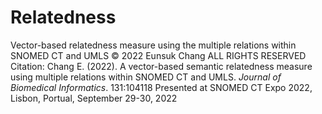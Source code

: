 # Relatedness
Vector-based relatedness measure using the multiple relations within SNOMED CT and UMLS
© 2022 Eunsuk Chang ALL RIGHTS RESERVED
Citation: Chang E. (2022). A vector-based semantic relatedness measure using multiple relations within SNOMED CT and UMLS. _Journal of Biomedical Informatics_. 131:104118
Presented at SNOMED CT Expo 2022, Lisbon, Portual, September 29-30, 2022
